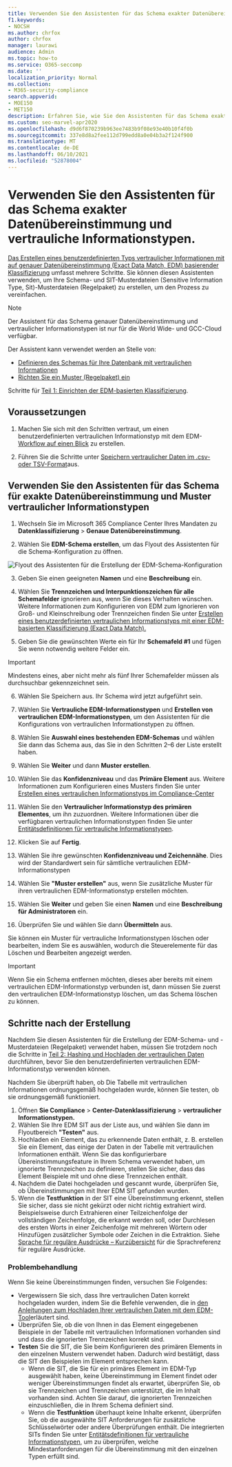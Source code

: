 ```yaml
---
title: Verwenden Sie den Assistenten für das Schema exakter Datenübereinstimmung und vertrauliche Informationstypen.
f1.keywords:
- NOCSH
ms.author: chrfox
author: chrfox
manager: laurawi
audience: Admin
ms.topic: how-to
ms.service: O365-seccomp
ms.date: ''
localization_priority: Normal
ms.collection:
- M365-security-compliance
search.appverid:
- MOE150
- MET150
description: Erfahren Sie, wie Sie den Assistenten für das Schema exakter Datenübereinstimmung und vertrauliche Informationstypen verwenden können.
ms.custom: seo-marvel-apr2020
ms.openlocfilehash: d9d6f870239b963ee7483b9f08e93e40b10f4f0b
ms.sourcegitcommit: 337e8d8a2fee112d799edd8a0e04b3a2f124f900
ms.translationtype: MT
ms.contentlocale: de-DE
ms.lasthandoff: 06/10/2021
ms.locfileid: "52878004"
---
```

# <a name="use-the-exact-data-match-schema-and-sensitive-information-type-wizard"></a>Verwenden Sie den Assistenten für das Schema exakter Datenübereinstimmung und vertrauliche Informationstypen.

[Das Erstellen eines benutzerdefinierten Typs vertraulicher Informationen mit auf genauer Datenübereinstimmung (Exact Data Match, EDM) basierender Klassifizierung](create-custom-sensitive-information-types-with-exact-data-match-based-classification.md) umfasst mehrere Schritte.  Sie können diesen Assistenten verwenden, um Ihre Schema- und SIT-Musterdateien (Sensitive Information Type, Sit)-Musterdateien (Regelpaket) zu erstellen, um den Prozess zu vereinfachen.

> [!NOTE]
> Der Assistent für das Schema genauer Datenübereinstimmung und vertraulicher Informationstypen ist nur für die World Wide- und GCC-Cloud verfügbar.

Der Assistent kann verwendet werden an Stelle von:

- [Definieren des Schemas für Ihre Datenbank mit vertraulichen Informationen](create-custom-sensitive-information-types-with-exact-data-match-based-classification.md#define-the-schema-for-your-database-of-sensitive-information)
- [Richten Sie ein Muster (Regelpaket) ein](create-custom-sensitive-information-types-with-exact-data-match-based-classification.md#set-up-a-rule-package)

Schritte für [Teil 1: Einrichten der EDM-basierten Klassifizierung](create-custom-sensitive-information-types-with-exact-data-match-based-classification.md#part-1-set-up-edm-based-classification).

## <a name="pre-requisites"></a>Voraussetzungen

1. Machen Sie sich mit den Schritten vertraut, um einen benutzerdefinierten vertraulichen Informationstyp mit dem EDM-[Workflow auf einen Blick](create-custom-sensitive-information-types-with-exact-data-match-based-classification.md#the-work-flow-at-a-glance) zu erstellen.

2. Führen Sie die Schritte unter [Speichern vertraulicher Daten im .csv- oder TSV-Format](create-custom-sensitive-information-types-with-exact-data-match-based-classification.md#save-sensitive-data-in-csv-or-tsv-format)aus.

## <a name="use-the-exact-data-match-schema-and-sensitive-information-type-pattern-wizard"></a>Verwenden Sie den Assistenten für das Schema für exakte Datenübereinstimmung und Muster vertraulicher Informationstypen

1. Wechseln Sie im Microsoft 365 Compliance Center Ihres Mandaten zu **Datenklassifizierung** > **Genaue Datenübereinstimmung**.

2. Wählen Sie **EDM-Schema erstellen**, um das Flyout des Assistenten für die Schema-Konfiguration zu öffnen.

![Flyout des Assistenten für die Erstellung der EDM-Schema-Konfiguration](../media/edm-schema-wizard-1.png)

3. Geben Sie einen geeigneten **Namen** und eine **Beschreibung** ein.

4. Wählen Sie **Trennzeichen und Interpunktionszeichen für alle Schemafelder** ignorieren aus, wenn Sie dieses Verhalten wünschen. Weitere Informationen zum Konfigurieren von EDM zum Ignorieren von Groß- und Kleinschreibung oder Trennzeichen finden Sie unter [Erstellen eines benutzerdefinierten vertraulichen Informationstyps mit einer EDM-basierten Klassifizierung (Exact Data Match).](create-custom-sensitive-information-types-with-exact-data-match-based-classification.md)

5. Geben Sie die gewünschten Werte ein für Ihr **Schemafeld #1** und fügen Sie wenn notwendig weitere Felder ein. 

> [!IMPORTANT]
> Mindestens eines, aber nicht mehr als fünf Ihrer Schemafelder müssen als durchsuchbar gekennzeichnet sein.

6. Wählen Sie Speichern aus. Ihr Schema wird jetzt aufgeführt sein.

7. Wählen Sie **Vertrauliche EDM-Informationstypen** und **Erstellen von vertraulichen EDM-Informationstypen**, um den Assistenten für die Konfigurations von vertraulichen Informationstypen zu öffnen.

8. Wählen Sie **Auswahl eines bestehenden EDM-Schemas** und wählen Sie dann das Schema aus, das Sie in den Schritten 2–6 der Liste erstellt haben.

9. Wählen Sie **Weiter** und dann **Muster erstellen**.

10. Wählen Sie das **Konfidenzniveau** und das **Primäre Element** aus.  Weitere Informationen zum Konfigurieren eines Musters finden Sie unter [Erstellen eines vertraulichen Informationstyps im Compliance-Center](create-a-custom-sensitive-information-type.md)

11.  Wählen Sie den **Vertraulicher Informationstyp des primären Elementes**, um ihn zuzuordnen. Weitere Informationen über die verfügbaren vertraulichen Informationstypen finden Sie unter [Entitätsdefinitionen für vertrauliche Informationstypen](sensitive-information-type-entity-definitions.md).

12. Klicken Sie auf **Fertig**.

13. Wählen Sie ihre gewünschten **Konfidenzniveau und Zeichennähe**.  Dies wird der Standardwert sein für sämtliche vertraulichen EDM-Informationstypen

13. Wählen Sie **"Muster erstellen"** aus, wenn Sie zusätzliche Muster für ihren vertraulichen EDM-Informationstyp erstellen möchten.

14. Wählen Sie **Weiter** und geben Sie einen **Namen** und eine **Beschreibung für Administratoren** ein.

15. Überprüfen Sie und wählen Sie dann **Übermitteln** aus.

Sie können ein Muster für vertrauliche Informationstypen löschen oder bearbeiten, indem Sie es auswählen, wodurch die Steuerelemente für das Löschen und Bearbeiten angezeigt werden.

> [!IMPORTANT]
> Wenn Sie ein Schema entfernen möchten, dieses aber bereits mit einem vertraulichen EDM-Informationstyp verbunden ist, dann müssen Sie zuerst den vertraulichen EDM-Informationstyp löschen, um das Schema löschen zu können.

## <a name="post-creation-steps"></a>Schritte nach der Erstellung

Nachdem Sie diesen Assistenten für die Erstellung der EDM-Schema- und -Musterdateien (Regelpaket) verwendet haben, müssen Sie trotzdem noch die Schritte in [Teil 2: Hashing und Hochladen der vertraulichen Daten](create-custom-sensitive-information-types-with-exact-data-match-based-classification.md#part-2-hash-and-upload-the-sensitive-data) durchführen, bevor Sie den benutzerdefinierten vertraulichen EDM-Informationstyp verwenden können.

Nachdem Sie überprüft haben, ob Die Tabelle mit vertraulichen Informationen ordnungsgemäß hochgeladen wurde, können Sie testen, ob sie ordnungsgemäß funktioniert.

1. Öffnen **Sie Compliance**  >  **Center-Datenklassifizierung**  >  **vertraulicher Informationstypen.**
2. Wählen Sie Ihre EDM SIT aus der Liste aus, und wählen Sie dann im Flyoutbereich **"Testen"** aus. 
3. Hochladen ein Element, das zu erkennende Daten enthält, z. B. erstellen Sie ein Element, das einige der Daten in der Tabelle mit vertraulichen Informationen enthält. Wenn Sie das konfigurierbare Übereinstimmungsfeature in Ihrem Schema verwendet haben, um ignorierte Trennzeichen zu definieren, stellen Sie sicher, dass das Element Beispiele mit und ohne diese Trennzeichen enthält.
4. Nachdem die Datei hochgeladen und gescannt wurde, überprüfen Sie, ob Übereinstimmungen mit Ihrer EDM SIT gefunden wurden.
5. Wenn die **Testfunktion** in der SIT eine Übereinstimmung erkennt, stellen Sie sicher, dass sie nicht gekürzt oder nicht richtig extrahiert wird. Beispielsweise durch Extrahieren einer Teilzeichenfolge der vollständigen Zeichenfolge, die erkannt werden soll, oder Durchlesen des ersten Worts in einer Zeichenfolge mit mehreren Wörtern oder Hinzufügen zusätzlicher Symbole oder Zeichen in die Extraktion. Siehe [Sprache für reguläre Ausdrücke – Kurzübersicht](/dotnet/standard/base-types/regular-expression-language-quick-reference) für die Sprachreferenz für reguläre Ausdrücke. 

### <a name="troubleshooting"></a>Problembehandlung

Wenn Sie keine Übereinstimmungen finden, versuchen Sie Folgendes:
- Vergewissern Sie sich, dass Ihre vertraulichen Daten korrekt hochgeladen wurden, indem Sie die Befehle verwenden, die in [den Anleitungen zum Hochladen Ihrer vertraulichen Daten mit dem EDM-Tool](create-custom-sensitive-information-types-with-exact-data-match-based-classification.md)erläutert sind.
- Überprüfen Sie, ob die von Ihnen in das Element eingegebenen Beispiele in der Tabelle mit vertraulichen Informationen vorhanden sind und dass die ignorierten Trennzeichen korrekt sind.
- **Testen** Sie die SIT, die Sie beim Konfigurieren des primären Elements in den einzelnen Mustern verwendet haben. Dadurch wird bestätigt, dass die SIT den Beispielen im Element entsprechen kann. 
  -  Wenn die SIT, die Sie für ein primäres Element im EDM-Typ ausgewählt haben, keine Übereinstimmung im Element findet oder weniger Übereinstimmungen findet als erwartet, überprüfen Sie, ob sie Trennzeichen und Trennzeichen unterstützt, die im Inhalt vorhanden sind. Achten Sie darauf, die ignorierten Trennzeichen einzuschließen, die in Ihrem Schema definiert sind. 
  -  Wenn die **Testfunktion** überhaupt keine Inhalte erkennt, überprüfen Sie, ob die ausgewählte SIT Anforderungen für zusätzliche Schlüsselwörter oder andere Überprüfungen enthält. Die integrierten SITs finden Sie unter [Entitätsdefinitionen für vertrauliche Informationstypen,](sensitive-information-type-entity-definitions.md) um zu überprüfen, welche Mindestanforderungen für die Übereinstimmung mit den einzelnen Typen erfüllt sind.
